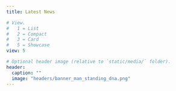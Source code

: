 ```yaml
---
title: Latest News

# View.
#   1 = List
#   2 = Compact
#   3 = Card
#   5 = Showcase
view: 5

# Optional header image (relative to `static/media/` folder).
header:
  caption: ""
  image: "headers/banner_man_standing_dna.png"
---
```

